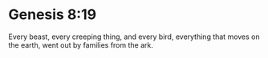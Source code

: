 # Genesis 8:19

Every beast, every creeping thing, and every bird, everything that moves on the earth, went out by families from the ark.
